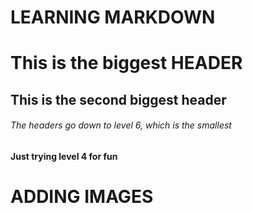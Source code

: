 # LEARNING MARKDOWN


# This is the biggest HEADER
## This is the second biggest header
###### The headers go down to level 6, which is the smallest

#### Just trying level 4 for fun



# ADDING IMAGES



